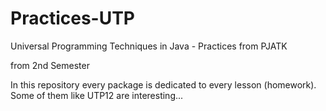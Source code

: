 # Practices-UTP
Universal Programming Techniques in Java - Practices from PJATK 

from 2nd Semester

In this repository every package is dedicated to every lesson (homework).
Some of them like UTP12 are interesting...
